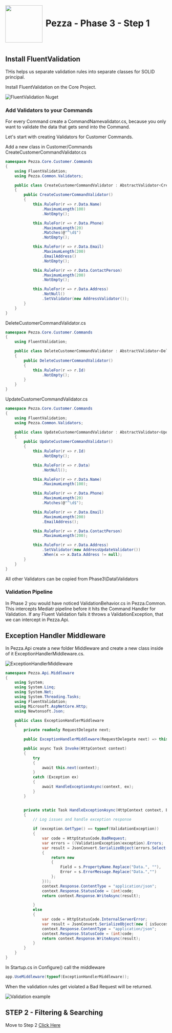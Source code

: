 <img align="left" width="116" height="116" src="../pezza-logo.png" />

# &nbsp;**Pezza - Phase 3 - Step 1**

<br/><br/>

## **Install FluentValidation**

THis helps us separate validation rules into separate classes for SOLID principal.

Install FluentValidation on the Core Project.

![FluentValidation Nuget](Assets/2021-01-14-08-44-04.png)

### **Add Validators to your Commands**

For every Command create a CommandNamevalidator.cs, because you only want to validate the data that gets send into the Command.

Let's start with creating Validators for Customer Commands.

Add a new class in Customer/Commands CreateCustomerCommandValidator.cs

```cs
namespace Pezza.Core.Customer.Commands
{
    using FluentValidation;
    using Pezza.Common.Validators;

    public class CreateCustomerCommandValidator : AbstractValidator<CreateCustomerCommand>
    {
        public CreateCustomerCommandValidator()
        {
            this.RuleFor(r => r.Data.Name)
                .MaximumLength(100)
                .NotEmpty();

            this.RuleFor(r => r.Data.Phone)
                .MaximumLength(20)
                .Matches(@"^\d$")
                .NotEmpty();

            this.RuleFor(r => r.Data.Email)
                .MaximumLength(200)
                .EmailAddress()
                .NotEmpty();

            this.RuleFor(r => r.Data.ContactPerson)
                .MaximumLength(200)
                .NotEmpty();

            this.RuleFor(r => r.Data.Address)
                .NotNull()
                .SetValidator(new AddressValidator());
        }
    }
}
```

DeleteCustomerCommandValidator.cs

```cs
namespace Pezza.Core.Customer.Commands
{
    using FluentValidation;

    public class DeleteCustomerCommandValidator : AbstractValidator<DeleteCustomerCommand>
    {
        public DeleteCustomerCommandValidator()
        {
            this.RuleFor(r => r.Id)
                .NotEmpty();
        }
    }
}
```

UpdateCustomerCommandValidator.cs

```cs
namespace Pezza.Core.Customer.Commands
{
    using FluentValidation;
    using Pezza.Common.Validators;

    public class UpdateCustomerCommandValidator : AbstractValidator<UpdateCustomerCommand>
    {
        public UpdateCustomerCommandValidator()
        {
            this.RuleFor(r => r.Id)
                .NotEmpty();

            this.RuleFor(r => r.Data)
                .NotNull();

            this.RuleFor(r => r.Data.Name)
                .MaximumLength(100);

            this.RuleFor(r => r.Data.Phone)
                .MaximumLength(20)
                .Matches(@"^\d$");

            this.RuleFor(r => r.Data.Email)
                .MaximumLength(200)
                .EmailAddress();

            this.RuleFor(r => r.Data.ContactPerson)
                .MaximumLength(200);

            this.RuleFor(r => r.Data.Address)
                .SetValidator(new AddressUpdateValidator())
                .When(x => x.Data.Address != null);
        }
    }
}
```

All other Validators can be copied from Phase3\Data\Validators

### Validation Pipeline

In Phase 2 you would have noticed ValidationBehavior.cs in Pezza.Common. This intercepts Mediatr pipeline before it hits the Command Handler for Validation. If any Fluent Validation fails it throws a ValidationException, that we can intercept in Pezza.Api.

## Exception Handler Middleware

In Pezza.Api create a new folder Middleware and create a new class inside of it ExceptionHandlerMiddleware.cs.

![ExceptionHandlerMiddleware](Assets/2021-01-14-23-43-20.png)

```cs
namespace Pezza.Api.Middleware
{
    using System;
    using System.Linq;
    using System.Net;
    using System.Threading.Tasks;
    using FluentValidation;
    using Microsoft.AspNetCore.Http;
    using Newtonsoft.Json;

    public class ExceptionHandlerMiddleware
    {
        private readonly RequestDelegate next;

        public ExceptionHandlerMiddleware(RequestDelegate next) => this.next = next;

        public async Task Invoke(HttpContext context)
        {
            try
            {
                await this.next(context);
            }
            catch (Exception ex)
            {
                await HandleExceptionAsync(context, ex);
            }
        }


        private static Task HandleExceptionAsync(HttpContext context, Exception exception)
        {
            // Log issues and handle exception response

            if (exception.GetType() == typeof(ValidationException))
            {
                var code = HttpStatusCode.BadRequest;
                var errors = ((ValidationException)exception).Errors;
                var result = JsonConvert.SerializeObject(errors.Select(s =>
                {
                    return new
                    {
                        Field = s.PropertyName.Replace("Data.", ""),
                        Error = s.ErrorMessage.Replace("Data.","")
                    };
                }));
                context.Response.ContentType = "application/json";
                context.Response.StatusCode = (int)code;
                return context.Response.WriteAsync(result);

            }
            else
            {
                var code = HttpStatusCode.InternalServerError;
                var result = JsonConvert.SerializeObject(new { isSuccess = false, error = exception.Message });
                context.Response.ContentType = "application/json";
                context.Response.StatusCode = (int)code;
                return context.Response.WriteAsync(result);
            }
        }
    }
}
```

In Startup.cs in Configure() call the middleware

```cs
app.UseMiddleware(typeof(ExceptionHandlerMiddleware));
```

When the validation rules get violated a Bad Request will be returned.

![Validation example](Assets/2021-01-14-23-49-48.png)

## **STEP 2 - Filtering & Searching**

Move to Step 2
[Click Here](https://github.com/entelect-incubator/.NET/tree/master/Phase%203/Step%202)